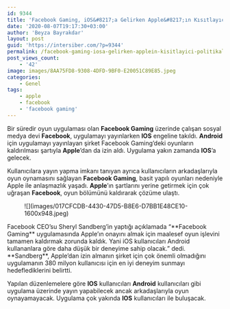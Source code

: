```yaml
---
id: 9344
title: 'Facebook Gaming, iOS&#8217;a Gelirken Apple&#8217;ın Kısıtlayıcı Politikalarına Takıldı'
date: '2020-08-07T19:17:30+03:00'
author: 'Beyza Bayrakdar'
layout: post
guid: 'https://intersiber.com/?p=9344'
permalink: /facebook-gaming-iosa-gelirken-applein-kisitlayici-politikalarina-takildi/
post_views_count:
    - '42'
image: images/8AA75FD8-9308-4DFD-9BF0-E20051C89E85.jpeg
categories:
    - Genel
tags:
    - apple
    - facebook
    - 'facebook gaming'
---
```


Bir süredir oyun uygulaması olan **Facebook Gaming** üzerinde çalışan sosyal medya devi **Facebook**, uygulamayı yayınlarken **IOS** engeline takıldı. **Android** için uygulamayı yayınlayan şirket Facebook Gaming’deki oyunların kaldırılması şartıyla **Apple**’dan da izin aldı. Uygulama yakın zamanda **IOS**’a gelecek.

Kullanıcılara yayın yapma imkanı tanıyan ayrıca kullanıcıların arkadaşlarıyla oyun oynamasını sağlayan **Facebook Gaming**, basit yapılı oyunları nedeniyle Apple ile anlaşmazlık yaşadı. **Apple**’ın şartlarını yerine getirmek için çok uğraşan **Facebook**, oyun bölümünü kaldırarak çözüme ulaştı.

<figure class="wp-block-image size-large">![](images/017CFCDB-4430-47D5-B8E6-D7BB1E48CE10-1600x948.jpeg)</figure>Facebook CEO’su Sheryl Sandberg’in yaptığı açıklamada “**Facebook Gaming** uygulamasında Apple’ın onayını almak için maalesef oyun işlevini tamamen kaldırmak zorunda kaldık. Yani iOS kullanıcıları Android kullananlara göre daha düşük bir deneyime sahip olacak.” dedi. **Sandberg**, Apple’dan izin almanın şirket için çok önemli olmadığını uygulamanın 380 milyon kullanıcısı için en iyi deneyim sunmayı hedeflediklerini belirtti.

Yapılan düzenlemelere göre **IOS** kullanıcıları **Android** kullanıcıları gibi uygulama üzerinde yayın yapabilecek ancak arkadaşlarıyla oyun oynayamayacak. Uygulama çok yakında **IOS** kullanıcıları ile buluşacak.